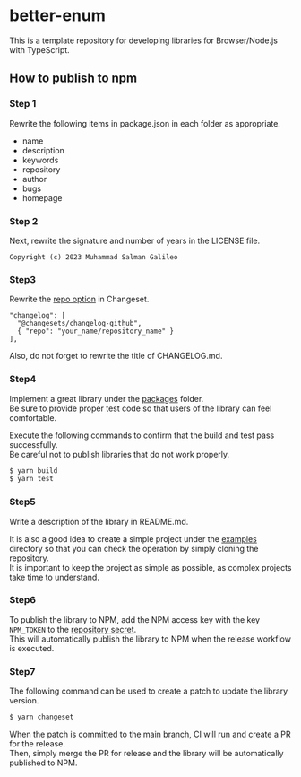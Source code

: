 # better-enum

This is a template repository for developing libraries for Browser/Node.js with TypeScript.

## How to publish to npm

### Step 1

Rewrite the following items in package.json in each folder as appropriate.

* name
* description
* keywords
* repository
* author
* bugs
* homepage

### Step 2

Next, rewrite the signature and number of years in the LICENSE file.

```
Copyright (c) 2023 Muhammad Salman Galileo
```

### Step3

Rewrite the [repo option](./.changeset/config.json) in Changeset.  

```
"changelog": [
  "@changesets/changelog-github",
  { "repo": "your_name/repository_name" }
],
```

Also, do not forget to rewrite the title of CHANGELOG.md.

### Step4

Implement a great library under the [packages](./packages) folder.  
Be sure to provide proper test code so that users of the library can feel comfortable.

Execute the following commands to confirm that the build and test pass successfully.  
Be careful not to publish libraries that do not work properly.

```bash
$ yarn build
$ yarn test
```

### Step5

Write a description of the library in README.md.

It is also a good idea to create a simple project under the [examples](./examples) directory so that you can check the operation by simply cloning the repository.  
It is important to keep the project as simple as possible, as complex projects take time to understand.

### Step6

To publish the library to NPM, add the NPM access key with the key `NPM_TOKEN` to the [repository secret](../../settings/secrets/actions).  
This will automatically publish the library to NPM when the release workflow is executed.

### Step7

The following command can be used to create a patch to update the library version.

```bash
$ yarn changeset
```

When the patch is committed to the main branch, CI will run and create a PR for the release.  
Then, simply merge the PR for release and the library will be automatically published to NPM.
